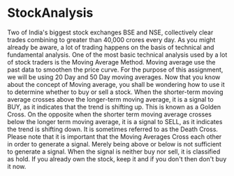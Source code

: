 # StockAnalysis
 Two of India's biggest stock exchanges BSE and NSE, collectively clear trades combining to greater than 40,000 crores every day. As you might already be aware, a lot of trading happens on the basis of technical and fundamental analysis.     One of the most basic technical analysis used by a lot of stock traders is the Moving Average Method. Moving average use the past data to smoothen the price curve. For the purpose of this assignment, we will be using 20 Day and 50 Day moving averages.     Now that you know about the concept of Moving average, you shall be wondering how to use it to determine whether to buy or sell a stock.     When the shorter-term moving average crosses above the longer-term moving average, it is a signal to BUY, as it indicates that the trend is shifting up. This is known as a Golden Cross.     On the opposite when the shorter term moving average crosses below the longer term moving average, it is a signal to SELL, as it indicates the trend is shifting down. It is sometimes referred to as the Death Cross.     Please note that it is important that the Moving Averages Cross each other in order to generate a signal. Merely being above or below is not sufficient to generate a signal.     When the signal is neither buy nor sell, it is classified as hold. If you already own the stock, keep it and if you don't then don't buy it now.
